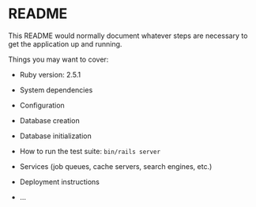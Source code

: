 # README

This README would normally document whatever steps are necessary to get the
application up and running.

Things you may want to cover:

* Ruby version: 2.5.1

* System dependencies

* Configuration

* Database creation

* Database initialization

* How to run the test suite: ```bin/rails server```

* Services (job queues, cache servers, search engines, etc.)

* Deployment instructions

* ...
